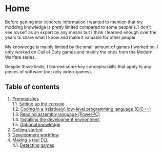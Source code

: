 # Home
Before getting into concrete information I wanted to mention that my modding knowledge is pretty limited compared to some people's. I don't see myself as an expert by any means but I think I learned enough over the years to share what I know and make it valuable for other people.

My knowledge is mainly limited by the small amount of games I worked on. I only worked on Call of Duty games and mainly the ones from the Modern Warfare series.

Despite those limits, I learned some key concepts/skills that apply to any pieces of software (not only video-games).

## Table of contents

1. [Prerequisites](Prerequisites/prerequisites.md)  
    1.1. [Setting up the console](Prerequisites/console-setup.md)  
    1.2. [Coding in a (relatively) low-level programming language (C/C++)](Prerequisites/coding.md)  
    1.3. [Reading assembly language (PowerPC)](Prerequisites/assembly.md)  
    1.4. [Installing the development environment](Prerequisites/install-env.md)  
    1.5. [Optional knowledge](Prerequisites/optional.md)  
2. [Getting started](GettingStarted/getting-started.md)  
3. [Development workflow](DevelopmentWorkflow/development-workflow.md)  
4. [Making a real DLL](DLL/making-dll.md)  
    4.1. [Detecting games](DLL/DetectingGames/detecting-games.md)  
